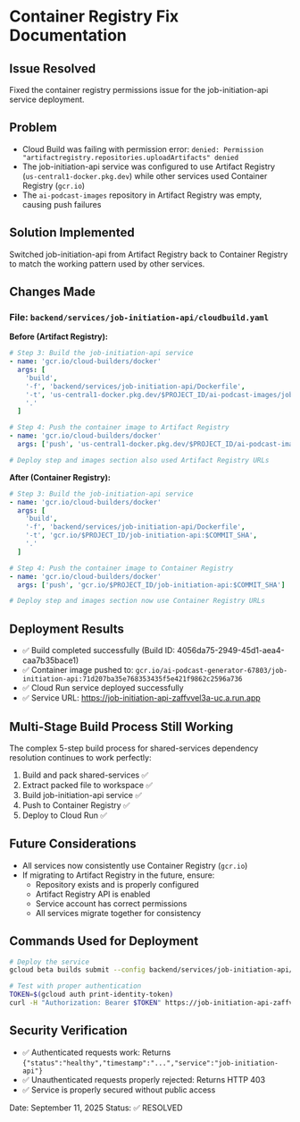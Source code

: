 # Container Registry Fix Documentation

## Issue Resolved
Fixed the container registry permissions issue for the job-initiation-api service deployment.

## Problem
- Cloud Build was failing with permission error: `denied: Permission "artifactregistry.repositories.uploadArtifacts" denied`
- The job-initiation-api service was configured to use Artifact Registry (`us-central1-docker.pkg.dev`) while other services used Container Registry (`gcr.io`)
- The `ai-podcast-images` repository in Artifact Registry was empty, causing push failures

## Solution Implemented
Switched job-initiation-api from Artifact Registry back to Container Registry to match the working pattern used by other services.

## Changes Made

### File: `backend/services/job-initiation-api/cloudbuild.yaml`

**Before (Artifact Registry):**
```yaml
# Step 3: Build the job-initiation-api service
- name: 'gcr.io/cloud-builders/docker'
  args: [
    'build',
    '-f', 'backend/services/job-initiation-api/Dockerfile',
    '-t', 'us-central1-docker.pkg.dev/$PROJECT_ID/ai-podcast-images/job-initiation-api:$COMMIT_SHA',
    '.'
  ]

# Step 4: Push the container image to Artifact Registry
- name: 'gcr.io/cloud-builders/docker'
  args: ['push', 'us-central1-docker.pkg.dev/$PROJECT_ID/ai-podcast-images/job-initiation-api:$COMMIT_SHA']

# Deploy step and images section also used Artifact Registry URLs
```

**After (Container Registry):**
```yaml
# Step 3: Build the job-initiation-api service
- name: 'gcr.io/cloud-builders/docker'
  args: [
    'build',
    '-f', 'backend/services/job-initiation-api/Dockerfile',
    '-t', 'gcr.io/$PROJECT_ID/job-initiation-api:$COMMIT_SHA',
    '.'
  ]

# Step 4: Push the container image to Container Registry
- name: 'gcr.io/cloud-builders/docker'
  args: ['push', 'gcr.io/$PROJECT_ID/job-initiation-api:$COMMIT_SHA']

# Deploy step and images section now use Container Registry URLs
```

## Deployment Results
- ✅ Build completed successfully (Build ID: 4056da75-2949-45d1-aea4-caa7b35bace1)
- ✅ Container image pushed to: `gcr.io/ai-podcast-generator-67803/job-initiation-api:71d207ba35e768353435f5e421f9862c2596a736`
- ✅ Cloud Run service deployed successfully
- ✅ Service URL: https://job-initiation-api-zaffvvel3a-uc.a.run.app

## Multi-Stage Build Process Still Working
The complex 5-step build process for shared-services dependency resolution continues to work perfectly:
1. Build and pack shared-services ✅
2. Extract packed file to workspace ✅
3. Build job-initiation-api service ✅
4. Push to Container Registry ✅
5. Deploy to Cloud Run ✅

## Future Considerations
- All services now consistently use Container Registry (`gcr.io`)
- If migrating to Artifact Registry in the future, ensure:
  - Repository exists and is properly configured
  - Artifact Registry API is enabled
  - Service account has correct permissions
  - All services migrate together for consistency

## Commands Used for Deployment
```bash
# Deploy the service
gcloud beta builds submit --config backend/services/job-initiation-api/cloudbuild.yaml --substitutions=COMMIT_SHA=$(git rev-parse HEAD) .

# Test with proper authentication
TOKEN=$(gcloud auth print-identity-token)
curl -H "Authorization: Bearer $TOKEN" https://job-initiation-api-zaffvvel3a-uc.a.run.app/health
```

## Security Verification
- ✅ Authenticated requests work: Returns `{"status":"healthy","timestamp":"...","service":"job-initiation-api"}`
- ✅ Unauthenticated requests properly rejected: Returns HTTP 403
- ✅ Service is properly secured without public access

Date: September 11, 2025
Status: ✅ RESOLVED
